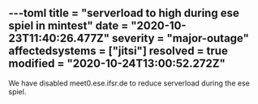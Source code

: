 ---toml
title = "serverload to high during ese spiel in mintest"
date = "2020-10-23T11:40:26.477Z"
severity = "major-outage"
affectedsystems = ["jitsi"]
resolved = true
modified = "2020-10-24T13:00:52.272Z"
---
We have disabled meet0.ese.ifsr.de to reduce serverload during the ese spiel.

<!--- language code: en -->

